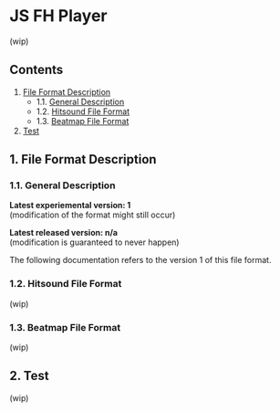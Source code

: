 # JS FH Player

(wip)

## Contents
1. [File Format Description](#1-file-format-description)
   * 1.1. [General Description](#11-general-description)
   * 1.2. [Hitsound File Format](#12-hitsound-file-format)
   * 1.3. [Beatmap File Format](#13-beatmap-file-format)
1. [Test](#2-test)

## 1. File Format Description

### 1.1. General Description

**Latest experiemental version: 1**  
(modification of the format might still occur)

**Latest released version: n/a**  
(modification is guaranteed to never happen)

The following documentation refers to the version 1 of this file format.

### 1.2. Hitsound File Format

(wip)

### 1.3. Beatmap File Format

(wip)

## 2. Test

(wip)
